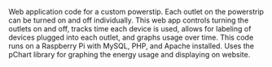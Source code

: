 Web application code for a custom powerstip. Each outlet on the powerstrip can be turned on and off individually. This web app controls turning the outlets on and off, tracks time each device is used, allows for labeling of devices plugged into each outlet, and graphs usage over time. This code runs on a Raspberry Pi with MySQL, PHP, and Apache installed. Uses the pChart library for graphing the energy usage and displaying on website. 